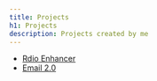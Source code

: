 ```yaml
---
title: Projects
h1: Projects
description: Projects created by me
---
```


* [Rdio Enhancer](/rdio-enhancer.html "Rdio Enhancer")
* [Email 2.0](/email-2.0.html "Email 2.0")
